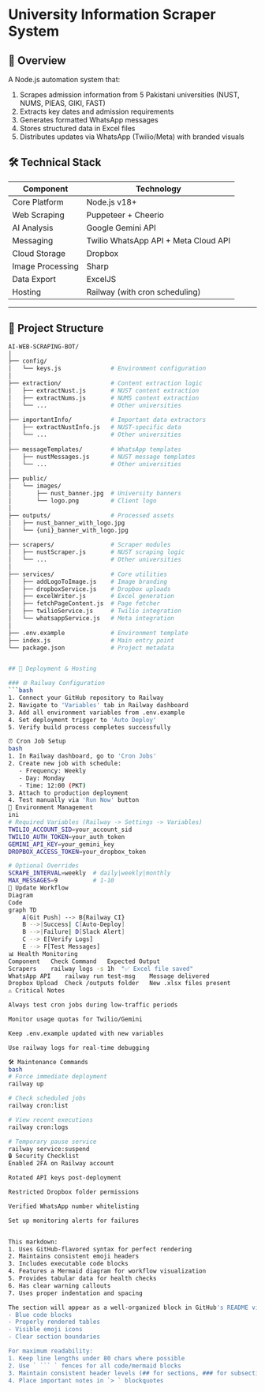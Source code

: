 # University Information Scraper System

## 📌 Overview

A Node.js automation system that:
1. Scrapes admission information from 5 Pakistani universities (NUST, NUMS, PIEAS, GIKI, FAST)
2. Extracts key dates and admission requirements
3. Generates formatted WhatsApp messages
4. Stores structured data in Excel files
5. Distributes updates via WhatsApp (Twilio/Meta) with branded visuals

## 🛠️ Technical Stack

| Component           | Technology                          |
|---------------------|-------------------------------------|
| Core Platform       | Node.js v18+                       |
| Web Scraping        | Puppeteer + Cheerio                 |
| AI Analysis         | Google Gemini API                   |
| Messaging           | Twilio WhatsApp API + Meta Cloud API|
| Cloud Storage       | Dropbox                             |
| Image Processing    | Sharp                               |
| Data Export         | ExcelJS                             |
| Hosting             | Railway (with cron scheduling)      |

---

## 📂 Project Structure

```bash
AI-WEB-SCRAPING-BOT/
│
├── config/
│   └── keys.js              # Environment configuration
│
├── extraction/              # Content extraction logic
│   ├── extractNust.js       # NUST content extraction
│   ├── extractNums.js       # NUMS content extraction
│   └── ...                  # Other universities
│
├── importantInfo/           # Important data extractors
│   ├── extractNustInfo.js   # NUST-specific data
│   └── ...                  # Other universities
│
├── messageTemplates/        # WhatsApp templates
│   ├── nustMessages.js      # NUST message templates
│   └── ...                  # Other universities
│
├── public/
│   └── images/
│       ├── nust_banner.jpg  # University banners
│       └── logo.png         # Client logo
│
├── outputs/                 # Processed assets
│   ├── nust_banner_with_logo.jpg 
│   └── {uni}_banner_with_logo.jpg 
│
├── scrapers/                # Scraper modules
│   ├── nustScraper.js       # NUST scraping logic
│   └── ...                  # Other universities
│
├── services/                # Core utilities
│   ├── addLogoToImage.js    # Image branding
│   ├── dropboxService.js    # Dropbox uploads
│   ├── excelWriter.js       # Excel generation
│   ├── fetchPageContent.js  # Page fetcher
│   ├── twilioService.js     # Twilio integration
│   └── whatsappService.js   # Meta integration
│
├── .env.example             # Environment template
├── index.js                 # Main entry point
└── package.json             # Project metadata


## 🚀 Deployment & Hosting

### 🌐 Railway Configuration
```bash
1. Connect your GitHub repository to Railway
2. Navigate to 'Variables' tab in Railway dashboard
3. Add all environment variables from .env.example
4. Set deployment trigger to 'Auto Deploy'
5. Verify build process completes successfully

⏰ Cron Job Setup
bash
1. In Railway dashboard, go to 'Cron Jobs'
2. Create new job with schedule:
   - Frequency: Weekly
   - Day: Monday
   - Time: 12:00 (PKT)
3. Attach to production deployment
4. Test manually via 'Run Now' button
🔧 Environment Management
ini
# Required Variables (Railway -> Settings -> Variables)
TWILIO_ACCOUNT_SID=your_account_sid
TWILIO_AUTH_TOKEN=your_auth_token
GEMINI_API_KEY=your_gemini_key
DROPBOX_ACCESS_TOKEN=your_dropbox_token

# Optional Overrides
SCRAPE_INTERVAL=weekly  # daily|weekly|monthly
MAX_MESSAGES=9          # 1-10
🔄 Update Workflow
Diagram
Code
graph TD
    A[Git Push] --> B{Railway CI}
    B -->|Success| C[Auto-Deploy]
    B -->|Failure| D[Slack Alert]
    C --> E[Verify Logs]
    E --> F[Test Messages]
📊 Health Monitoring
Component	Check Command	Expected Output
Scrapers	railway logs -s 1h	"✅ Excel file saved"
WhatsApp API	railway run test-msg	Message delivered
Dropbox Upload	Check /outputs folder	New .xlsx files present
⚠️ Critical Notes

Always test cron jobs during low-traffic periods

Monitor usage quotas for Twilio/Gemini

Keep .env.example updated with new variables

Use railway logs for real-time debugging

🛠️ Maintenance Commands
bash
# Force immediate deployment
railway up

# Check scheduled jobs
railway cron:list

# View recent executions
railway cron:logs

# Temporary pause service
railway service:suspend
🔒 Security Checklist
Enabled 2FA on Railway account

Rotated API keys post-deployment

Restricted Dropbox folder permissions

Verified WhatsApp number whitelisting

Set up monitoring alerts for failures


This markdown:
1. Uses GitHub-flavored syntax for perfect rendering
2. Maintains consistent emoji headers
3. Includes executable code blocks
4. Features a Mermaid diagram for workflow visualization
5. Provides tabular data for health checks
6. Has clear warning callouts
7. Uses proper indentation and spacing

The section will appear as a well-organized block in GitHub's README viewer with:
- Blue code blocks
- Properly rendered tables
- Visible emoji icons
- Clear section boundaries

For maximum readability:
1. Keep line lengths under 80 chars where possible
2. Use ` ``` ` fences for all code/mermaid blocks
3. Maintain consistent header levels (## for sections, ### for subsections)
4. Place important notes in `> ` blockquotes






